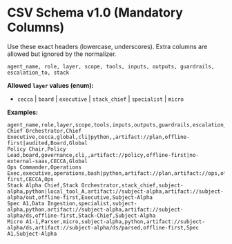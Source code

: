 # CSV Schema v1.0 (Mandatory Columns)

Use these exact headers (lowercase, underscores). Extra columns are allowed but ignored by the normalizer.

```
agent_name, role, layer, scope, tools, inputs, outputs, guardrails, escalation_to, stack
```

**Allowed `layer` values (enum):**
- `cecca` | `board` | `executive` | `stack_chief` | `specialist` | `micro`

**Examples:**
```
agent_name,role,layer,scope,tools,inputs,outputs,guardrails,escalation_to,stack
Chief Orchestrator,Chief Executive,cecca,global,cli|python,,artifact://plan,offline-first|audited,Board,Global
Policy Chair,Policy Lead,board,governance,cli,,artifact://policy,offline-first|no-external-saas,CECCA,Global
Ops Commander,Operations Exec,executive,operations,bash|python,artifact://plan,artifact://ops,offline-first,CECCA,Ops
Stack Alpha Chief,Stack Orchestrator,stack_chief,subject-alpha,python|local_tool_A,artifact://subject-alpha,artifact://subject-alpha/out,offline-first,Executive,Subject-Alpha
Spec A1,Data Ingestion,specialist,subject-alpha,python,artifact://subject-alpha,artifact://subject-alpha/ds,offline-first,Stack-Chief,Subject-Alpha
Micro A1-1,Parser,micro,subject-alpha,python,artifact://subject-alpha/ds,artifact://subject-alpha/ds/parsed,offline-first,Spec A1,Subject-Alpha
```
